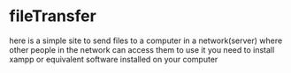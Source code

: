 # fileTransfer
here is a simple site to send files to a computer in a network(server) where other people in the network can access them
to use it you need to install xampp or equivalent software installed on your computer 
